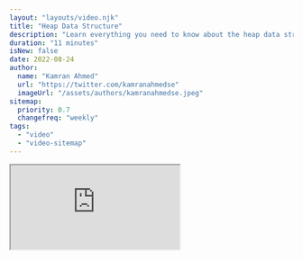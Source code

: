 ```yaml
---
layout: "layouts/video.njk"
title: "Heap Data Structure"
description: "Learn everything you need to know about the heap data structure"
duration: "11 minutes"
isNew: false
date: 2022-08-24
author:
  name: "Kamran Ahmed"
  url: "https://twitter.com/kamranahmedse"
  imageUrl: "/assets/authors/kamranahmedse.jpeg"
sitemap:
  priority: 0.7
  changefreq: "weekly"
tags:
  - "video"
  - "video-sitemap"
---
```


<iframe class="w-full aspect-video mb-5" src="https://www.youtube.com/embed/F_r0sJ1RqWk" title="Heap Data Structure"></iframe>
